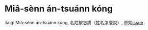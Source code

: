 # Miâ-sènn án-tsuánn kóng
itaigi Miâ-sènn án-tsuánn kóng, 名姓按怎講（姓名怎麼說）, 原始[issue](https://github.com/g0v/itaigi/issues/415)
